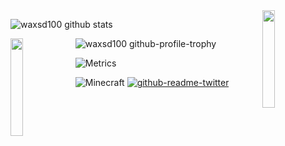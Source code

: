 <img align='right' src='https://raw.githubusercontent.com/sammwyy/sammwyy/master/sprites/zelda.gif' width='20%'>  

![waxsd100 github stats](https://github-readme-stats.vercel.app/api?username=waxsd100&count_private=true&show_icons=true&theme=dark)

<img align='left' src='https://raw.githubusercontent.com/sammwyy/sammwyy/master/sprites/LinkFront_Beat.gif' width='20%'>  

![waxsd100 github-profile-trophy](https://github-profile-trophy.vercel.app/?username=waxsd100&theme=onedark )

![Metrics](https://metrics.lecoq.io/waxsd100?template=classic&followup=1&isocalendar=1&languages=1&pagespeed=1&projects=1&stars=1&pagespeed.detailed=true&pagespeed.screenshot=false&isocalendar.duration=half-year&projects.limit=4&projects.repositories=TUSB&stars.limit=4&config.timezone=Asia%2FTokyo)


![Minecraft](https://crafatar.com/renders/body/fc49a2ac-746a-4191-b444-98143a2d5469?default=MHF_Steve&overlay "waxsd100")
[![github-readme-twitter](https://github-readme-twitter.gazf.vercel.app/api?id=wakokara)](https://twitter.com/wakokara/)
